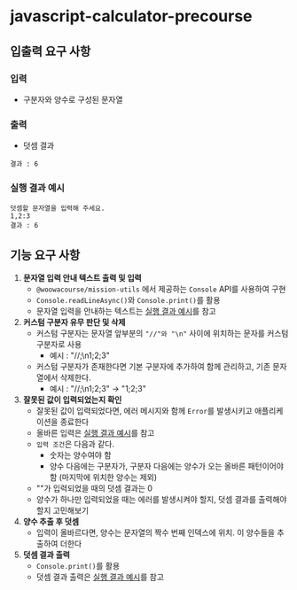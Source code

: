 # javascript-calculator-precourse


## 입출력 요구 사항

### 입력
- 구분자와 양수로 구성된 문자열

### 출력
- 덧셈 결과
```
결과 : 6
```

### 실행 결과 예시
```
덧셈할 문자열을 입력해 주세요.
1,2:3
결과 : 6
```

## 기능 요구 사항

1. **문자열 입력 안내 텍스트 출력 및 입력** 
    - `@woowacourse/mission-utils` 에서 제공하는 `Console` API를 사용하여 구현
    - `Console.readLineAsync()`와 `Console.print()`를 활용
    - 문자열 입력을 안내하는 텍스트는 [실행 결과 예시](#실행-결과-예시)를 참고
2. **커스텀 구분자 유무 판단 및 삭제**
    - 커스텀 구분자는 문자열 앞부분의 `"//"와 "\n"` 사이에 위치하는 문자를 커스텀 구분자로 사용
        - 예시 : "//;\n1;2;3"
    - 커스텀 구분자가 존재한다면 기본 구분자에 추가하여 함께 관리하고, 기존 문자열에서 삭제한다.
        - 예시 : "//;\n1;2;3" -> "1;2;3"
3. **잘못된 값이 입력되었는지 확인**
    - 잘못된 값이 입력되었다면, 에러 메시지와 함께 `Error`를 발생시키고 애플리케이션을 종료한다
    - 올바른 입력은 [실행 결과 예시](#실행-결과-예시)를 참고
    - `입력 조건`은 다음과 같다.
        - 숫자는 양수여야 함
        - 양수 다음에는 구분자가, 구분자 다음에는 양수가 오는 올바른 패턴이어야 함 (마지막에 위치한 양수는 제외)
    - ""가 입력되었을 때의 덧셈 결과는 0
    - 양수가 하나만 입력되었을 때는 에러를 발생시켜야 할지, 덧셈 결과를 출력해야할지 고민해보기
4. **양수 추출 후 덧셈**
    - 입력이 올바르다면, 양수는 문자열의 짝수 번째 인덱스에 위치. 이 양수들을 추출하여 더한다
5. **덧셈 결과 출력**
    - `Console.print()`를 활용
    - 덧셈 결과 출력은 [실행 결과 예시](#실행-결과-예시)를 참고
